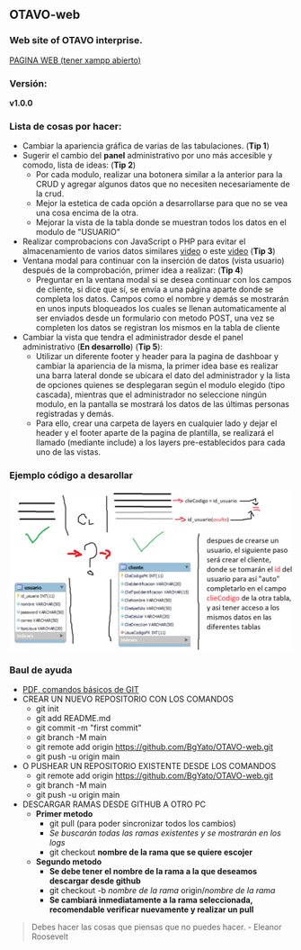 ## OTAVO-web
### Web site of OTAVO interprise. <br>
[PAGINA WEB (tener xampp abierto)](http://localhost/OTAVO-web/2265974/)

### Versión:
**v1.0.0**

### Lista de cosas por hacer: <br>
- Cambiar la apariencia gráfica de varias de las tabulaciones. (**Tip 1**)
- Sugerir el cambio del **panel** administrativo por uno más accesible y comodo, lista de ideas:  (**Tip 2**)
  - Por cada modulo, realizar una botonera similar a la anterior para la CRUD y agregar algunos datos que no necesiten necesariamente de la crud.
  - Mejor la estetica de cada opción a desarrollarse para que no se vea una cosa encima de la otra.
  - Mejorar la vista de la tabla donde se muestran todos los datos en el modulo de "USUARIO"
- Realizar comprobacions con JavaScript o PHP para evitar el almacenamiento de varios datos similares [video](https://youtu.be/cbec05bEfwI?list=LL) o este [video](https://www.youtube.com/watch?v=e6HYpeYwagg&list=LL&index=2&t=339s) (**Tip 3**)
- Ventana modal para continuar con la inserción de datos (vista usuario) después de la comprobación, primer idea a realizar: (**Tip 4**)
  - Preguntar en la ventana modal si se desea continuar con los campos de cliente, si dice que sí, se envía a una página aparte donde se completa los datos. Campos como el nombre y demás se mostrarán en unos inputs bloqueados los cuales se llenan automaticamente al ser enviados desde un formulario con metodo POST, una vez se completen los datos se registran los mismos en la tabla de cliente
- Cambiar la vista que tendra el administrador desde el panel administrativo (**En desarrollo**) (**Tip 5**):
  - Utilizar un diferente footer y header para la pagina de dashboar y cambiar la apariencia de la misma, la primer idea base es realizar una barra lateral donde se ubicara el dato del administrador y la lista de opciones quienes se desplegaran según el modulo elegido (tipo cascada), mientras que el administrador no seleccione ningún modulo, en la pantalla se mostrará los datos de las últimas personas registradas y demás.
  -  Para ello, crear una carpeta de layers en cualquier lado y dejar el header y el footer aparte de la pagina de plantilla, se realizará el llamado (mediante include) a los layers pre-establecidos para cada uno de las vistas.

### Ejemplo código a desarollar
![Formulario y relación entre las tablas usuarios y clientes](https://github.com/BgYato/OTAVO-web/blob/BASE/diagrama2.png)

### Baul de ayuda
- [PDF, comandos básicos de GIT](https://docs.aws.amazon.com/es_es/codecommit/latest/userguide/codecommit-user.pdf#how-to-basic-git)
- CREAR UN NUEVO REPOSITORIO CON LOS COMANDOS
  - git init
  - git add README.md
  - git commit -m "first commit"
  - git branch -M main
  - git remote add origin https://github.com/BgYato/OTAVO-web.git
  - git push -u origin main
- O PUSHEAR UN REPOSITORIO EXISTENTE DESDE LOS COMANDOS
  - git remote add origin https://github.com/BgYato/OTAVO-web.git
  - git branch -M main
  - git push -u origin main
- DESCARGAR RAMAS DESDE GITHUB A OTRO PC
  - **Primer metodo**
    - git pull (para poder sincronizar todos los cambios)
    - *Se buscarán todas las ramas existentes y se mostrarán en los logs*
    -  git checkout **nombre de la rama que se quiere escojer**
  - **Segundo metodo**
    - **Se debe tener el nombre de la rama a la que deseamos descargar desde github**
    - git checkout -b *nombre de la rama* origin/*nombre de la rama*
    - **Se cambiará inmediatamente a la rama seleccionada, recomendable verificar nuevamente y realizar un pull**

> Debes hacer las cosas que piensas que no puedes hacer. - Eleanor Roosevelt
